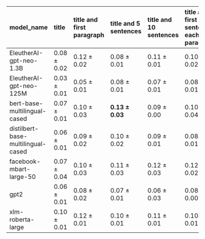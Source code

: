 | model_name                         | title           | title and first paragraph   | title and 5 sentences   | title and 10 sentences   | title and first sentence each paragraph   | raw text            |
|:-----------------------------------|:----------------|:----------------------------|:------------------------|:-------------------------|:------------------------------------------|:--------------------|
| EleutherAI-gpt-neo-1.3B            | 0.08 $\pm$ 0.02 | 0.12 $\pm$ 0.02             | 0.08 $\pm$ 0.01         | 0.11 $\pm$ 0.01          | 0.10 $\pm$ 0.02                           | **0.13 $\pm$ 0.01** |
| EleutherAI-gpt-neo-125M            | 0.03 $\pm$ 0.01 | 0.05 $\pm$ 0.01             | 0.08 $\pm$ 0.01         | 0.07 $\pm$ 0.01          | 0.08 $\pm$ 0.01                           | 0.09 $\pm$ 0.03     |
| bert-base-multilingual-cased       | 0.07 $\pm$ 0.01 | 0.10 $\pm$ 0.03             | **0.13 $\pm$ 0.03**     | 0.09 $\pm$ 0.00          | 0.10 $\pm$ 0.04                           | 0.11 $\pm$ 0.01     |
| distilbert-base-multilingual-cased | 0.06 $\pm$ 0.01 | 0.09 $\pm$ 0.02             | 0.10 $\pm$ 0.02         | 0.09 $\pm$ 0.01          | 0.08 $\pm$ 0.01                           | 0.10 $\pm$ 0.03     |
| facebook-mbart-large-50            | 0.07 $\pm$ 0.04 | 0.10 $\pm$ 0.03             | 0.11 $\pm$ 0.03         | 0.12 $\pm$ 0.03          | 0.12 $\pm$ 0.02                           | 0.11 $\pm$ 0.01     |
| gpt2                               | 0.06 $\pm$ 0.01 | 0.08 $\pm$ 0.02             | 0.07 $\pm$ 0.01         | 0.06 $\pm$ 0.03          | 0.08 $\pm$ 0.00                           | 0.10 $\pm$ 0.01     |
| xlm-roberta-large                  | 0.10 $\pm$ 0.01 | 0.12 $\pm$ 0.01             | 0.10 $\pm$ 0.01         | 0.11 $\pm$ 0.01          | 0.10 $\pm$ 0.01                           | 0.11 $\pm$ 0.01     |